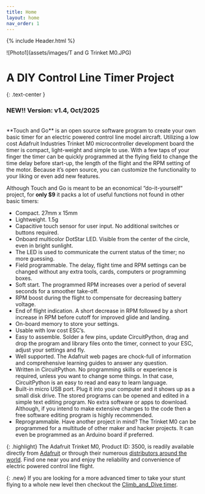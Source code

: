 ```yaml
---
title: Home
layout: home
nav_order: 1
---
```


{% include Header.html %}

![Photo1](assets/images/T and G Trinket M0.JPG)

# A DIY Control Line Timer Project
{: .text-center }

### **NEW!!** Version: v1.4, Oct/2025
<br>
**Touch and Go** is an open source software program to create your own basic timer for an electric powered control line model aircraft.  Utilizing a low cost Adafruit Industries Trinket M0 microcontroller development board the timer is compact, light-weight and simple to use.   With a few taps of your finger the timer can be quickly programmed at the flying field to change the time delay before start-up, the length of the flight and the RPM setting of the motor.  Because it’s open source, you can customize the functionality to your liking or even add new features.

Although Touch and Go is meant to be an economical “do-it-yourself“ project, for **only $9** it packs a lot of useful functions not found in other basic timers:
- Compact.  27mm x 15mm
-	Lightweight.  1.5g
-	Capacitive touch sensor for user input.  No additional switches or buttons required.
-	Onboard multicolor DotStar LED.  Visible from the center of the circle, even in bright sunlight.
- The LED is used to communicate the current status of the timer; no more guessing.
-	Field programmable. The delay, flight time and RPM settings can be changed without any extra tools, cards, computers or programming boxes.
-	Soft start.  The programmed RPM increases over a period of several seconds for a smoother take-off.
- RPM boost during the flight to compensate for decreasing battery voltage.
- End of flight indication. A short decrease in RPM followed by a short increase in RPM before cutoff for improved glide and landing.
-	On-board memory to store your settings.
-	Usable with low cost ESC’s.
-	Easy to assemble.  Solder a few pins, update CircuitPython, drag and drop the program and library files onto the timer, connect to your ESC, adjust your settings and fly.
-	Well supported.  The Adafruit web pages are chock-full of information and comprehensive learning guides to answer any question.
-	Written in CircuitPython.  No programming skills or experience is required, unless you want to change some things. In that case, CircuitPython is an easy to read and easy to learn language.
-	Built-in micro USB port.  Plug it into your computer and it shows up as a small disk drive.  The stored programs can be opened and edited in a simple text editing program.  No extra software or apps to download.  Although, if you intend to make extensive changes to the code then a free software editing program is highly recommended.
-	Reprogrammable.  Have another project in mind?  The Trinket M0 can be programmed for a multitude of other maker and hacker projects.  It can even be programmed as an Arduino board if preferred.

{: .highlight}
The Adafruit Trinket M0, Product ID: 3500, is readily available directly from <a href="https://www.adafruit.com/product/3500" target="_blank">Adafruit</a> or through their numerous <a href="https://www.adafruit.com/distributors" target="_blank">distributors around the world</a>.  Find one near you and enjoy the reliability and convenience of electric powered control line flight.

{: .new}
If you are looking for a more advanced timer to take your stunt flying to a whole new level then checkout the [Climb_and_Dive timer][1].

[1]: https://circuitflyer.com/Climb_and_Dive/
